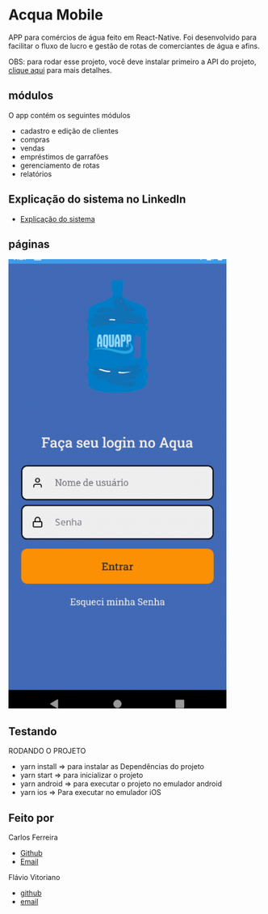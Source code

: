 # Acqua Mobile

APP para comércios de água feito em React-Native. Foi desenvolvido para facilitar o fluxo de lucro e gestão de rotas de comerciantes de água e afins.

OBS: para rodar esse projeto, você deve instalar primeiro a API do projeto, [clique aqui](https://github.com/flavioVitoriano//) para mais detalhes.

## módulos

O app contém os seguintes módulos

* cadastro e edição de clientes
* compras
* vendas
* empréstimos de garrafões
* gerenciamento de rotas
* relatórios

## Explicação do sistema no LinkedIn
* [Explicação do sistema](https://www.linkedin.com/posts/carlos-ferreira-4b2ba219a_version-20-of-the-aquaapp-project-developed-activity-6743291222619627520-5sJl)

## páginas
![Foto do App](https://github.com/CarlosSTS/acquaMobile/blob/master/images/gitCriado.gif)

## Testando
RODANDO O PROJETO
* yarn install => para instalar as  Dependências do projeto
* yarn start => para inicializar o projeto
* yarn android => para executar o projeto no emulador android
* yarn ios => Para executar no emulador iOS

## Feito por
Carlos Ferreira
* [Github](https://www.github.com/CarlosSTS)
* [Email](mailto://carlossts826@gmail.com)

Flávio Vitoriano
* [github](https://www.github.com/flavioVitoriano)
* [email](mailto://flavio.vitorianodev@gmail.com)
